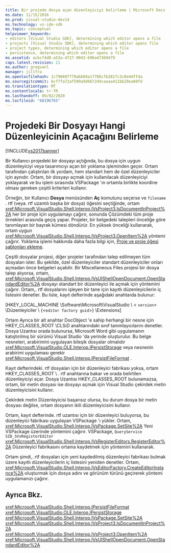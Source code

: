 ```yaml
---
title: Bir projede dosya açan düzenleyiciyi belirleme | Microsoft Docs
ms.date: 11/15/2016
ms.prod: visual-studio-dev14
ms.technology: vs-ide-sdk
ms.topic: conceptual
helpviewer_keywords:
- editors [Visual Studio SDK], determining which editor opens a file
- projects [Visual Studio SDK], determining which editor opens file
- project types, determining which editor opens a file
- persistence, determining which editor opens a file
ms.assetid: acbcf4d8-a53a-4727-9043-696a47369479
caps.latest.revision: 11
ms.author: gregvanl
manager: jillfra
ms.openlocfilehash: 1c79860f770a6b04a17786cfb281fc3c0e4dffda
ms.sourcegitcommit: 6cfffa72af599a9d667249caaaa411bb28ea69fd
ms.translationtype: MT
ms.contentlocale: tr-TR
ms.lasthandoff: 09/02/2020
ms.locfileid: "68196765"
---
```

# <a name="determining-which-editor-opens-a-file-in-a-project"></a>Projedeki Bir Dosyayı Hangi Düzenleyicinin Açacağını Belirleme
[!INCLUDE[vs2017banner](../../includes/vs2017banner.md)]

Bir Kullanıcı projedeki bir dosyayı açtığında, bu dosya için uygun düzenleyiciyi veya tasarımcıyı açan bir yoklama işleminden geçer. Ortam tarafından çalıştırılan ilk yordam, hem standart hem de özel düzenleyiciler için aynıdır. Ortam, bir dosyayı açmak için kullanılacak düzenleyiciyi yoklayarak ve bu işlem sırasında VSPackage 'ın ortamla birlikte koordine olması gereken çeşitli kriterleri kullanır.  
  
 Örneğin, bir Kullanıcı **Dosya** menüsünden **Aç** komutunu seçerse ve `filename` . rtf (veya. rtf uzantılı başka bir dosya) öğesini seçtiğinde, ortam <xref:Microsoft.VisualStudio.Shell.Interop.IVsProject3.IsDocumentInProject%2A> her bir proje için uygulamayı çağırır, sonunda Çözümdeki tüm proje örnekleri arasında geçiş yapar. Projeler, bir belgedeki talepleri önceliğe göre tanımlayan bir bayrak kümesi döndürür. En yüksek önceliği kullanarak, ortam uygun <xref:Microsoft.VisualStudio.Shell.Interop.IVsProject3.OpenItem%2A> yöntemi çağırır. Yoklama işlemi hakkında daha fazla bilgi için, [Proje ve proje öğesi şablonları ekleme](../../extensibility/internals/adding-project-and-project-item-templates.md).  
  
 Çeşitli dosyalar projesi, diğer projeler tarafından talep edilmeyen tüm dosyaları ister. Bu şekilde, özel düzenleyiciler standart düzenleyiciler onları açmadan önce belgeleri açabilir. Bir Miscellaneous Files projesi bir dosya talep alıyorsa, ortam, <xref:Microsoft.VisualStudio.Shell.Interop.IVsUIShellOpenDocument.OpenStandardEditor%2A> dosyayı standart bir düzenleyici ile açmak için yöntemini çağırır. Ortam,. rtf dosyalarını işleyen bir tane için kayıtlı düzenleyicilerin iç listesini denetler. Bu liste, kayıt defterinde aşağıdaki anahtarda bulunur:  
  
 [HKEY_LOCAL_MACHINE \Software\Microsoft\VisualStudio \\ < `version`> \Düzenleyiciler \\ {<`editor factory guid`>} \Extensions]  
  
 Ortam Ayrıca bir alt anahtar DocObject 'e sahip herhangi bir nesne için HKEY_CLASSES_ROOT \CLSıD anahtarındaki sınıf tanımlayıcılarını denetler. Dosya Uzantısı orada bulunursa, Microsoft Word gibi uygulamanın katıştırılmış bir sürümü Visual Studio 'da yerinde oluşturulur. Bu belge nesneleri, arabirimini uygulayan bileşik dosyalar olmalıdır <xref:Microsoft.VisualStudio.OLE.Interop.IPersistStorage> veya nesnenin arabirimi uygulaması gerekir <xref:Microsoft.VisualStudio.Shell.Interop.IPersistFileFormat> .  
  
 Kayıt defterindeki. rtf dosyaları için bir düzenleyici fabrikası yoksa, ortam HKEY_CLASSES_ROOT \\ . rtf anahtarına bakar ve orada belirtilen düzenleyiciyi açar. Dosya Uzantısı HKEY_CLASSES_ROOT bulunamazsa, ortam, bir metin dosyası ise dosyayı açmak için Visual Studio çekirdek metin düzenleyicisini kullanır.  
  
 Çekirdek metin Düzenleyicisi başarısız olursa, bu durum dosya bir metin dosyası değilse, ortam dosyanın ikili düzenleyicisini kullanır.  
  
 Ortam, kayıt defterinde. rtf uzantısı için bir düzenleyici buluyorsa, bu düzenleyici fabrikası uygulayan VSPackage 'ı yükler. Ortam, <xref:Microsoft.VisualStudio.Shell.Interop.IVsPackage.SetSite%2A> Yeni VSPackage üzerinde yöntemini çağırır. VSPackage, `QueryService` `SID_SVsRegistorEditor` <xref:Microsoft.VisualStudio.Shell.Interop.IVsRegisterEditors.RegisterEditor%2A> Düzenleyici fabrikasını ortama kaydetmek için yöntemini kullanarak.  
  
 Ortam şimdi,. rtf dosyaları için yeni kaydedilmiş düzenleyici fabrikası bulmak üzere kayıtlı düzenleyicilerin iç listesini yeniden denetler. Ortam, <xref:Microsoft.VisualStudio.Shell.Interop.IVsEditorFactory.CreateEditorInstance%2A> oluşturmak için dosya adını ve görünüm türünü geçirerek yöntemi uygulamanızı çağırır.  
  
## <a name="see-also"></a>Ayrıca Bkz.  
 <xref:Microsoft.VisualStudio.Shell.Interop.IPersistFileFormat>   
 <xref:Microsoft.VisualStudio.OLE.Interop.IPersistStorage>   
 <xref:Microsoft.VisualStudio.Shell.Interop.IVsPackage.SetSite%2A>   
 <xref:Microsoft.VisualStudio.Shell.Interop.IVsProject3.IsDocumentInProject%2A>   
 <xref:Microsoft.VisualStudio.Shell.Interop.IVsProject3.OpenItem%2A>   
 <xref:Microsoft.VisualStudio.Shell.Interop.IVsUIShellOpenDocument.OpenStandardEditor%2A>
